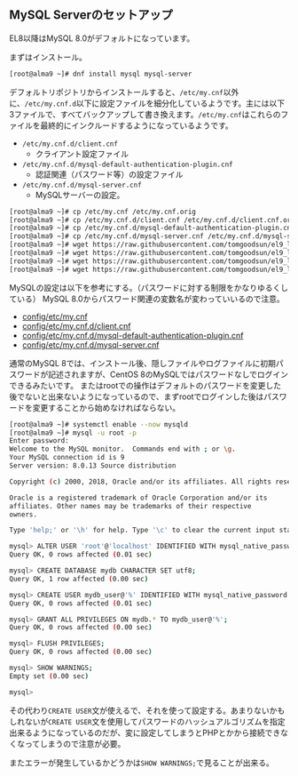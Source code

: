 ## MySQL Serverのセットアップ

EL8以降はMySQL 8.0がデフォルトになっています。

まずはインストール。

```bash
[root@alma9 ~]# dnf install mysql mysql-server
```


デフォルトリポジトリからインストールすると、`/etc/my.cnf`以外に、`/etc/my.cnf.d`以下に設定ファイルを細分化しているようです。主には以下3ファイルで、すべてバックアップして書き換えます。`/etc/my.cnf`はこれらのファイルを最終的にインクルードするようになっているようです。

- `/etc/my.cnf.d/client.cnf`
  - クライアント設定ファイル
- `/etc/my.cnf.d/mysql-default-authentication-plugin.cnf`
  - 認証関連（パスワード等）の設定ファイル
- `/etc/my.cnf.d/mysql-server.cnf`
  - MySQLサーバーの設定。

```bash
[root@alma9 ~]# cp /etc/my.cnf /etc/my.cnf.orig
[root@alma9 ~]# cp /etc/my.cnf.d/client.cnf /etc/my.cnf.d/client.cnf.orig
[root@alma9 ~]# cp /etc/my.cnf.d/mysql-default-authentication-plugin.cnf /etc/my.cnf.d/mysql-default-authentication-plugin.cnf.orig
[root@alma9 ~]# cp /etc/my.cnf.d/mysql-server.cnf /etc/my.cnf.d/mysql-server.cnf.orig
[root@alma9 ~]# wget https://raw.githubusercontent.com/tomgoodsun/el9_lamp_configs/master/config/etc/my.cnf -O /etc/my.cnf
[root@alma9 ~]# wget https://raw.githubusercontent.com/tomgoodsun/el9_lamp_configs/master/config/etc/my.cnf.d/client.cnf -O /etc/my.cnf.d/client.cnf
[root@alma9 ~]# wget https://raw.githubusercontent.com/tomgoodsun/el9_lamp_configs/master/config/etc/my.cnf.d/mysql-default-authentication-plugin.cnf -O /etc/my.cnf.d/mysql-default-authentication-plugin.cnf
[root@alma9 ~]# wget https://raw.githubusercontent.com/tomgoodsun/el9_lamp_configs/master/config/etc/my.cnf.d/mysql-server.cnf -O /etc/my.cnf.d/mysql-server.cnf
```

MySQLの設定は以下を参考にする。（パスワードに対する制限をかなりゆるくしている）
MySQL 8.0からパスワード関連の変数名が変わっていいるので注意。

- [config/etc/my.cnf](config/etc/my.cnf)
- [config/etc/my.cnf.d/client.cnf](config/etc/my.cnf.d/client.cnf)
- [config/etc/my.cnf.d/mysql-default-authentication-plugin.cnf](config/my.cnf.d/mysql-default-authentication-plugin.cnf)
- [config/etc/my.cnf.d/mysql-server.cnf](config/etc/my.cnf.d/mysql-server.cnf)

通常のMySQL 8では、インストール後、隠しファイルやログファイルに初期パスワードが記述されますが、CentOS 8のMySQLではパスワードなしでログインできるみたいです。
またはrootでの操作はデフォルトのパスワードを変更した後でないと出来ないようになっているので、まずrootでログインした後はパスワードを変更することから始めなければならない。

```bash
[root@alma9 ~]# systemctl enable --now mysqld
[root@alma9 ~]# mysql -u root -p
Enter password:
Welcome to the MySQL monitor.  Commands end with ; or \g.
Your MySQL connection id is 9
Server version: 8.0.13 Source distribution

Copyright (c) 2000, 2018, Oracle and/or its affiliates. All rights reserved.

Oracle is a registered trademark of Oracle Corporation and/or its
affiliates. Other names may be trademarks of their respective
owners.

Type 'help;' or '\h' for help. Type '\c' to clear the current input statement.

mysql> ALTER USER 'root'@'localhost' IDENTIFIED WITH mysql_native_password BY 'password';
Query OK, 0 rows affected (0.01 sec)

mysql> CREATE DATABASE mydb CHARACTER SET utf8;
Query OK, 1 row affected (0.00 sec)

mysql> CREATE USER mydb_user@'%' IDENTIFIED WITH mysql_native_password BY 'password';
Query OK, 0 rows affected (0.01 sec)

mysql> GRANT ALL PRIVILEGES ON mydb.* TO mydb_user@'%';
Query OK, 0 rows affected (0.00 sec)

mysql> FLUSH PRIVILEGES;
Query OK, 0 rows affected (0.00 sec)

mysql> SHOW WARNINGS;
Empty set (0.00 sec)

mysql>
```

その代わり`CREATE USER`文が使えるで、それを使って設定する。あまりないかもしれないが`CREATE USER`文を使用してパスワードのハッシュアルゴリズムを指定出来るようになっているのだが、変に設定してしまうとPHPとかから接続できなくなってしまうので注意が必要。

またエラーが発生しているかどうかは`SHOW WARNINGS;`で見ることが出来る。
